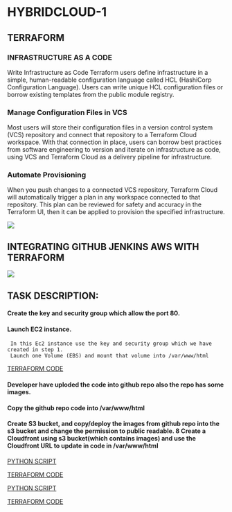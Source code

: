 # HYBRIDCLOUD-1


## TERRAFORM 

### INFRASTRUCTURE AS A CODE

Write Infrastructure as Code
Terraform users define infrastructure in a simple, human-readable configuration language called HCL (HashiCorp Configuration Language). Users can write unique HCL configuration files or borrow existing templates from the public module registry.

### Manage Configuration Files in VCS

Most users will store their configuration files in a version control system (VCS) repository and connect that repository to a Terraform Cloud workspace. With that connection in place, users can borrow best practices from software engineering to version and iterate on infrastructure as code, using VCS and Terraform Cloud as a delivery pipeline for infrastructure.

### Automate Provisioning

When you push changes to a connected VCS repository, Terraform Cloud will automatically trigger a plan in any workspace connected to that repository. This plan can be reviewed for safety and accuracy in the Terraform UI, then it can be applied to provision the specified infrastructure.

<img src="https://www.terraform.io/assets/images/terraform-overview/cli-howitworks-2x-0b1a3eb0.png" />



## INTEGRATING GITHUB JENKINS AWS WITH TERRAFORM



<img src="https://miro.medium.com/max/2400/0*VoKJItSlwsZXriPt" />






## TASK DESCRIPTION:

  #### Create the key and security group which allow the port 80.
  #### Launch EC2 instance.
  
  
     In this Ec2 instance use the key and security group which we have created in step 1.
     Launch one Volume (EBS) and mount that volume into /var/www/html
  
  
   [TERRAFORM CODE](https://github.com/raghav1674/HYBRIDCLOUD-1/blob/master/test.tf)
  
  
   

   #### Developer have uploded the code into github repo also the repo has some images.
   #### Copy the github repo code into /var/www/html
   #### Create S3 bucket, and copy/deploy the images from github repo into the s3 bucket and change the permission to public readable. 8         Create a Cloudfront using s3 bucket(which contains images) and use the Cloudfront URL to update in code in /var/www/html
   
   
  [PYTHON SCRIPT](https://github.com/raghav1674/HYBRIDCLOUD-1/blob/master/main_file.py)
  
  [TERRAFORM CODE](https://github.com/raghav1674/HYBRIDCLOUD-1/blob/master/s3.tf)
  
  [PYTHON SCRIPT](https://github.com/raghav1674/HYBRIDCLOUD-1/blob/master/change.py)
   
  [TERRAFORM CODE](https://github.com/raghav1674/HYBRIDCLOUD-1/blob/master/index.tf)
   
 
